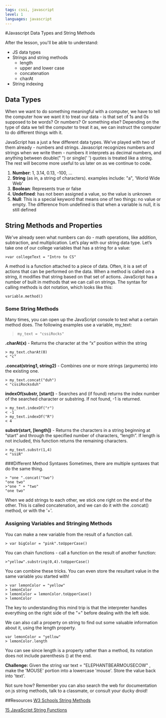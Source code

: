 ```yaml
---
tags: cssi, javascript
level: 1
languages: javascript
---
```

#Javascript Data Types and String Methods

After the lesson, you'll be able to understand:
+ JS data types
+ Strings and string methods
  + length
  + upper and lower case
  + concatenation
  + charAt
+ String indexing

## Data Types
When we want to do something meaningful with a computer, we have to tell the computer how we want it to treat our data - is that set of 1s and 0s supposed to be words? Or numbers? Or something else? Depending on the type of data we tell the computer to treat it as, we can instruct the computer to do different things with it.

JavaScript has a just a few different data types. We’ve played with two of them already - numbers and strings. Javascript recognizes numbers and strings when we write them - numbers it interprets as decimal numbers, and anything between double(" ") or single(' ') quotes is treated like a string. The rest will become more useful to us later on as we continue to code.

1. **Number**: 1, 3.14, 0.13, -100, …  
2. **String** (as in, a string of characters). examples include: "a", 'World Wide Web'
3. **Boolean**: Represents true or false
4. **Undefined**: has not been assigned a value, so the value is unknown
5. **Null**: This is a special keyword that means one of two things: no value or empty. The difference from undefined is that when a variable is null, it is still defined

## String Methods and Properties
We've already seen what numbers can do - math operations, like addition, subtraction, and multiplication. Let’s play with our string data type. Let’s take one of our college variables that has a string for a value:
```
>var collegeText = "Intro to CS"
```
A method is a function attached to a piece of data. Often, it is a set of actions that can be performed on the data. When a method is called on a string, it modifies that string based on that set of actions. JavaScript has a number of built in methods that we can call on strings. The syntax for calling methods is dot notation, which looks like this:
```
variable.method()
```

### Some String Methods

Many times, you can open up the JavaScript console to test what a certain method does. The following examples use a variable, my_text:

> `my_text = "cssiRocks"`

**.charAt(x)** - Returns the character at the “x” position within the string
```
> my_text.charAt(0) 
< "c"
```
**.concat(string1, string2)** - Combines one or more strings (arguments) into the existing one.
```
> my_text.concat("duh")
< "cssiRocksduh"
```
**indexOf(substr, [start])** - Searches and (if found) returns the index number of the searched character or substring. If not found, -1 is returned.
```
> my_text.indexOf("r")
< -1
> my_text.indexOf("R")
< 4
```

**substr(start, [length])** - Returns the characters in a string beginning at “start” and through the specified number of characters, “length”. If length is not included, this function returns the remaining characters.
```
> my_text.substr(1,4)
< "ssiR"
```

###Different Method Syntaxes
Sometimes, there are multiple syntaxes that do the same thing.
```
> "one ".concat("two")
"one two"
>"one " + "two"
"one two"
```
When we add strings to each other, we stick one right on the end of the other. This is called concatenation, and we can do it with the .concat() method, or with the '+'.



### Assigning Variables and Stringing Methods
You can make a new variable from the result of a function call.
```
> var bigColor = "pink".toUpperCase()
```
You can chain functions - call a function on the result of another function:
```
>"yellow".substring(0,4).toUpperCase()
```
You can combine these tricks. You can even store the resultant value in the same variable you started with!
```
> var lemonColor = "yellow"
> lemonColor
> lemonColor = lemonColor.toUpperCase()
> lemonColor
```
The key to understanding this mind trip is that the interpreter handles everything on the right side of the "=" before dealing with the left side.

We can also call a property on string to find out some valuable information about it, using the length property.
```
var lemonColor = "yellow"
> lemonColor.length
```
You can see since length is a property rather than a method, its notation does not include parenthesis () at the end.

**Challenge:**
Given the string  var text = "ELEPHANTBEARMOUSECOW" , make the 'MOUSE' portion into a lowercase 'mouse'.  Store the value back into 'text'.

Not sure how? Remember you can also search the web for documentation on js
string methods, talk to a classmate, or consult your ducky droid!

##Resources
[W3 Schools String Methods](http://www.w3schools.com/js/js_string_methods.asp)

[15 JavaScript String Functions](http://www.sitepoint.com/15-javascript-string-functions/)
